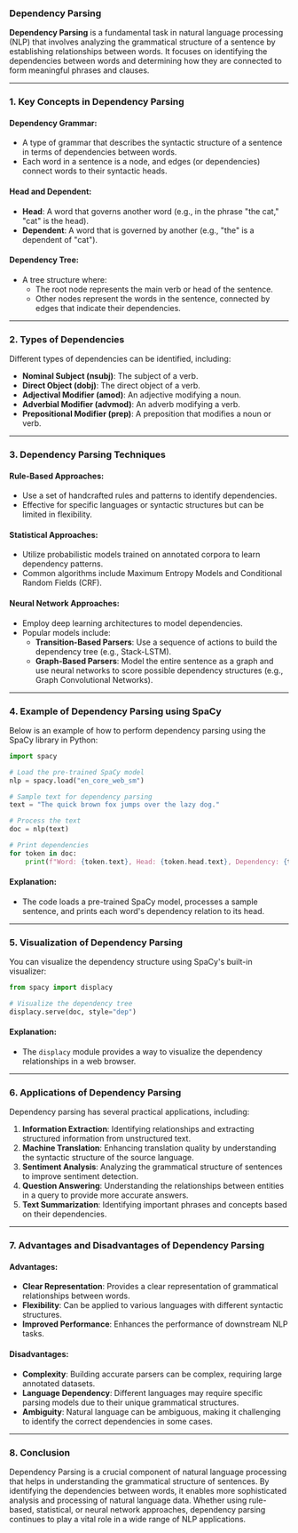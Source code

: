 ### Dependency Parsing

**Dependency Parsing** is a fundamental task in natural language processing (NLP) that involves analyzing the grammatical structure of a sentence by establishing relationships between words. It focuses on identifying the dependencies between words and determining how they are connected to form meaningful phrases and clauses.

---

### 1. **Key Concepts in Dependency Parsing**

#### Dependency Grammar:
- A type of grammar that describes the syntactic structure of a sentence in terms of dependencies between words.
- Each word in a sentence is a node, and edges (or dependencies) connect words to their syntactic heads.

#### Head and Dependent:
- **Head**: A word that governs another word (e.g., in the phrase "the cat," "cat" is the head).
- **Dependent**: A word that is governed by another (e.g., "the" is a dependent of "cat").

#### Dependency Tree:
- A tree structure where:
  - The root node represents the main verb or head of the sentence.
  - Other nodes represent the words in the sentence, connected by edges that indicate their dependencies.

---

### 2. **Types of Dependencies**

Different types of dependencies can be identified, including:
- **Nominal Subject (nsubj)**: The subject of a verb.
- **Direct Object (dobj)**: The direct object of a verb.
- **Adjectival Modifier (amod)**: An adjective modifying a noun.
- **Adverbial Modifier (advmod)**: An adverb modifying a verb.
- **Prepositional Modifier (prep)**: A preposition that modifies a noun or verb.

---

### 3. **Dependency Parsing Techniques**

#### Rule-Based Approaches:
- Use a set of handcrafted rules and patterns to identify dependencies.
- Effective for specific languages or syntactic structures but can be limited in flexibility.

#### Statistical Approaches:
- Utilize probabilistic models trained on annotated corpora to learn dependency patterns.
- Common algorithms include Maximum Entropy Models and Conditional Random Fields (CRF).

#### Neural Network Approaches:
- Employ deep learning architectures to model dependencies.
- Popular models include:
  - **Transition-Based Parsers**: Use a sequence of actions to build the dependency tree (e.g., Stack-LSTM).
  - **Graph-Based Parsers**: Model the entire sentence as a graph and use neural networks to score possible dependency structures (e.g., Graph Convolutional Networks).

---

### 4. **Example of Dependency Parsing using SpaCy**

Below is an example of how to perform dependency parsing using the SpaCy library in Python:

```python
import spacy

# Load the pre-trained SpaCy model
nlp = spacy.load("en_core_web_sm")

# Sample text for dependency parsing
text = "The quick brown fox jumps over the lazy dog."

# Process the text
doc = nlp(text)

# Print dependencies
for token in doc:
    print(f"Word: {token.text}, Head: {token.head.text}, Dependency: {token.dep_}")
```

#### Explanation:
- The code loads a pre-trained SpaCy model, processes a sample sentence, and prints each word's dependency relation to its head.

---

### 5. **Visualization of Dependency Parsing**

You can visualize the dependency structure using SpaCy's built-in visualizer:

```python
from spacy import displacy

# Visualize the dependency tree
displacy.serve(doc, style="dep")
```

#### Explanation:
- The `displacy` module provides a way to visualize the dependency relationships in a web browser.

---

### 6. **Applications of Dependency Parsing**

Dependency parsing has several practical applications, including:

1. **Information Extraction**: Identifying relationships and extracting structured information from unstructured text.
2. **Machine Translation**: Enhancing translation quality by understanding the syntactic structure of the source language.
3. **Sentiment Analysis**: Analyzing the grammatical structure of sentences to improve sentiment detection.
4. **Question Answering**: Understanding the relationships between entities in a query to provide more accurate answers.
5. **Text Summarization**: Identifying important phrases and concepts based on their dependencies.

---

### 7. **Advantages and Disadvantages of Dependency Parsing**

#### Advantages:
- **Clear Representation**: Provides a clear representation of grammatical relationships between words.
- **Flexibility**: Can be applied to various languages with different syntactic structures.
- **Improved Performance**: Enhances the performance of downstream NLP tasks.

#### Disadvantages:
- **Complexity**: Building accurate parsers can be complex, requiring large annotated datasets.
- **Language Dependency**: Different languages may require specific parsing models due to their unique grammatical structures.
- **Ambiguity**: Natural language can be ambiguous, making it challenging to identify the correct dependencies in some cases.

---

### 8. **Conclusion**

Dependency Parsing is a crucial component of natural language processing that helps in understanding the grammatical structure of sentences. By identifying the dependencies between words, it enables more sophisticated analysis and processing of natural language data. Whether using rule-based, statistical, or neural network approaches, dependency parsing continues to play a vital role in a wide range of NLP applications.